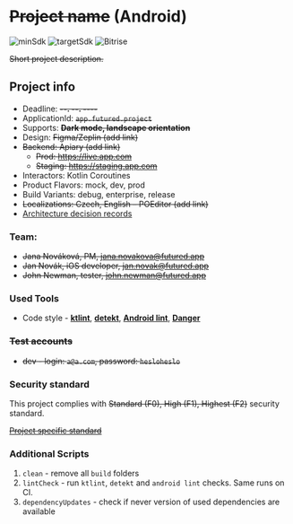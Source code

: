 # ~~Project name~~ (Android)

![minSdk](https://img.shields.io/badge/minSdk-21-brightgreen.svg?style=flat) ![targetSdk](https://img.shields.io/badge/targetSdk-34-brightgreen.svg?style=flat) ![Bitrise](https://img.shields.io/bitrise/appid.svg?token=apptoken) 


~~Short project description.~~

## Project info

- Deadline: ~~**--. --. ----**~~
- ApplicationId: ~~`app.futured.project`~~
- Supports: ~~**Dark mode, landscape orientation**~~
- Design: ~~Figma/Zeplin (add link)~~
- ~~Backend: Apiary (add link)~~
  - ~~Prod: https://live.app.com~~
  - ~~Staging: https://staging.app.com~~
- Interactors: Kotlin Coroutines
- Product Flavors: mock, dev, prod
- Build Variants: debug, enterprise, release
- ~~Localizations: Czech, English – POEditor (add link)~~
- [Architecture decision records](doc/adrs.md)

### Team:

- ~~Jana Nováková, PM, <jana.novakova@futured.app>~~
- ~~Jan Novák, iOS developer, <jan.novak@futured.app>~~
- ~~John Newman, tester, <john.newman@futured.app>~~

### Used Tools

- Code style - **[ktlint](https://ktlint.github.io/)**, **[detekt](https://arturbosch.github.io/detekt/)**, **[Android lint](http://tools.android.com/tips/lint)**, **[Danger](https://github.com/futuredapp/danger)**

### ~~Test accounts~~

- ~~dev - login: `a@a.com`, password: `hesloheslo`~~

### Security standard

This project complies with ~~Standard (F0), High (F1), Highest (F2)~~ security standard.

~~[Project specific standard](www.notion.so)~~

### Additional Scripts

1. `clean` - remove all `build` folders
2. `lintCheck` - run `ktlint`, `detekt` and `android lint` checks. Same runs on CI.
3. `dependencyUpdates` - check if never version of used dependencies are available
